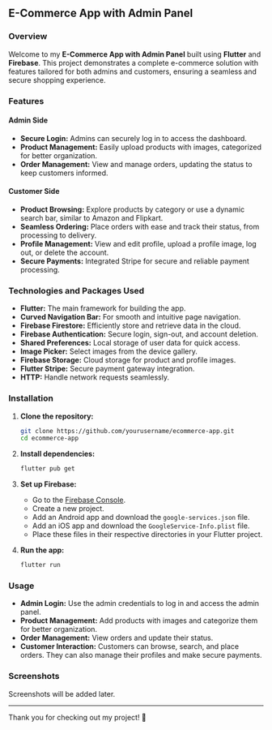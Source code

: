 ## E-Commerce App with Admin Panel

### Overview
Welcome to my **E-Commerce App with Admin Panel** built using **Flutter** and **Firebase**. This project demonstrates a complete e-commerce solution with features tailored for both admins and customers, ensuring a seamless and secure shopping experience.

### Features

#### Admin Side
- **Secure Login:** Admins can securely log in to access the dashboard.
- **Product Management:** Easily upload products with images, categorized for better organization.
- **Order Management:** View and manage orders, updating the status to keep customers informed.

#### Customer Side
- **Product Browsing:** Explore products by category or use a dynamic search bar, similar to Amazon and Flipkart.
- **Seamless Ordering:** Place orders with ease and track their status, from processing to delivery.
- **Profile Management:** View and edit profile, upload a profile image, log out, or delete the account.
- **Secure Payments:** Integrated Stripe for secure and reliable payment processing.

### Technologies and Packages Used
- **Flutter:** The main framework for building the app.
- **Curved Navigation Bar:** For smooth and intuitive page navigation.
- **Firebase Firestore:** Efficiently store and retrieve data in the cloud.
- **Firebase Authentication:** Secure login, sign-out, and account deletion.
- **Shared Preferences:** Local storage of user data for quick access.
- **Image Picker:** Select images from the device gallery.
- **Firebase Storage:** Cloud storage for product and profile images.
- **Flutter Stripe:** Secure payment gateway integration.
- **HTTP:** Handle network requests seamlessly.

### Installation

1. **Clone the repository:**
   ```sh
   git clone https://github.com/yourusername/ecommerce-app.git
   cd ecommerce-app
   ```

2. **Install dependencies:**
   ```sh
   flutter pub get
   ```

3. **Set up Firebase:**
   - Go to the [Firebase Console](https://console.firebase.google.com/).
   - Create a new project.
   - Add an Android app and download the `google-services.json` file.
   - Add an iOS app and download the `GoogleService-Info.plist` file.
   - Place these files in their respective directories in your Flutter project.

4. **Run the app:**
   ```sh
   flutter run
   ```

### Usage

- **Admin Login:** Use the admin credentials to log in and access the admin panel.
- **Product Management:** Add products with images and categorize them for better organization.
- **Order Management:** View orders and update their status.
- **Customer Interaction:** Customers can browse, search, and place orders. They can also manage their profiles and make secure payments.

### Screenshots
Screenshots will be added later.

---

Thank you for checking out my project! 🚀
